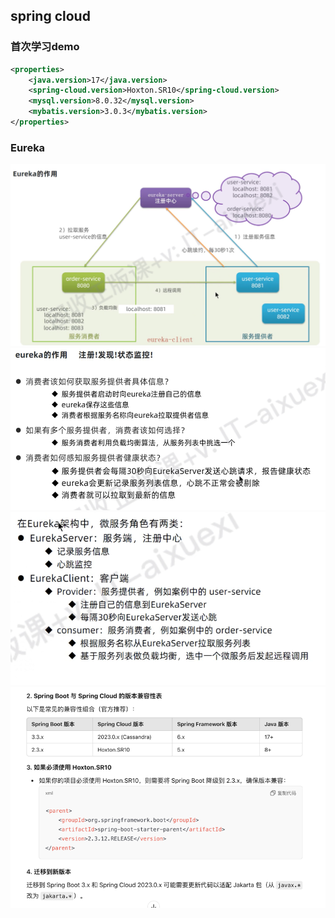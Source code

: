 ## spring cloud

### 首次学习demo
```xml
<properties>
    <java.version>17</java.version>
    <spring-cloud.version>Hoxton.SR10</spring-cloud.version>
    <mysql.version>8.0.32</mysql.version>
    <mybatis.version>3.0.3</mybatis.version>
</properties>
```

### Eureka 
![img.png](img.png)
![img_1.png](img_1.png)
![img_2.png](img_2.png)
![img_3.png](img_3.png)